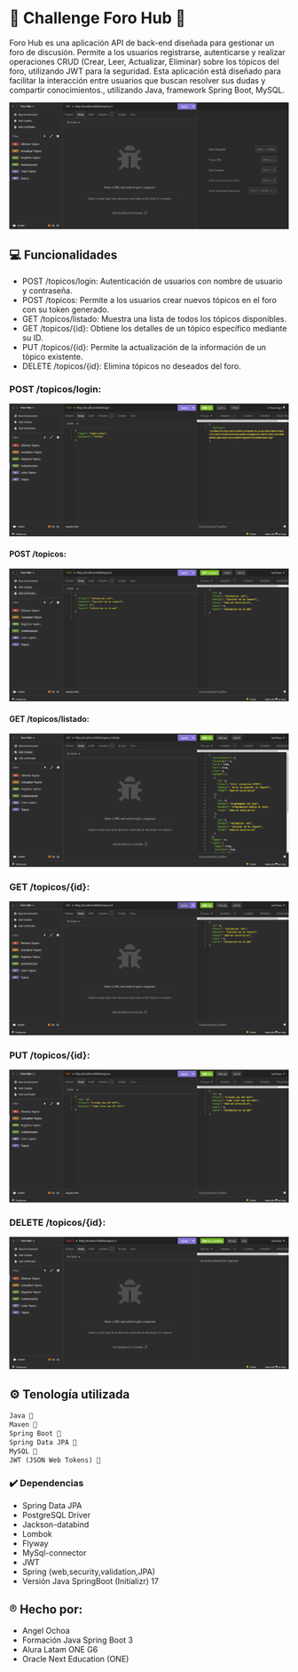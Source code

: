 # 🧩 **Challenge Foro Hub** 🧩

Foro Hub es una aplicación API de back-end diseñada para gestionar un foro de discusión. Permite a los 
usuarios registrarse, autenticarse y realizar operaciones CRUD (Crear, Leer, Actualizar, Eliminar) sobre 
los tópicos del foro, utilizando JWT para la seguridad. Esta aplicación está diseñado para facilitar la 
interacción entre usuarios que buscan resolver sus dudas y compartir conocimientos., utilizando Java, 
framework Spring Boot, MySQL.

![CRUD Principal](https://github.com/ZOECK17/ChallengeForoHub/blob/405e8042291128b9e6d2729d961330d5da6bb9aa/Imagenes/CRUD%20Principal.png)


## 💻 **Funcionalidades**
- POST /topicos/login: Autenticación de usuarios con nombre de usuario y contraseña.
- POST /topicos: Permite a los usuarios crear nuevos tópicos en el foro con su token generado.
- GET /topicos/listado: Muestra una lista de todos los tópicos disponibles.
- GET /topicos/{id}: Obtiene los detalles de un tópico específico mediante su ID.
- PUT /topicos/{id}: Permite la actualización de la información de un tópico existente.
- DELETE /topicos/{id}: Elimina tópicos no deseados del foro.

### POST /topicos/login:
![Autenticacion](https://github.com/ZOECK17/ChallengeForoHub/blob/405e8042291128b9e6d2729d961330d5da6bb9aa/Imagenes/Autenticacion.png)

#### POST /topicos:
![Registro Topico](https://github.com/ZOECK17/ChallengeForoHub/blob/405e8042291128b9e6d2729d961330d5da6bb9aa/Imagenes/Registro%20Topico.png)

#### GET /topicos/listado:
![Lista Topico](https://github.com/ZOECK17/ChallengeForoHub/blob/405e8042291128b9e6d2729d961330d5da6bb9aa/Imagenes/Lista%20Topicos.png)

### GET /topicos/{id}:
![Topico](https://github.com/ZOECK17/ChallengeForoHub/blob/405e8042291128b9e6d2729d961330d5da6bb9aa/Imagenes/Topico.png)

### PUT /topicos/{id}:
![Actualizar](https://github.com/ZOECK17/ChallengeForoHub/blob/405e8042291128b9e6d2729d961330d5da6bb9aa/Imagenes/Actualizar.png)

### DELETE /topicos/{id}:
![Eliminar](https://github.com/ZOECK17/ChallengeForoHub/blob/405e8042291128b9e6d2729d961330d5da6bb9aa/Imagenes/Eliminar.png)


## ⚙️ **Tenología utilizada**
```
Java 🔧
Maven 🔧
Spring Boot 🔧
Spring Data JPA 🔧
MySQL 🔧
JWT (JSON Web Tokens) 🔧
```
### ✔️ **Dependencias**

- Spring Data JPA  
- PostgreSQL Driver  
- Jackson-databind
- Lombok
- Flyway
- MySql-connector
- JWT
- Spring (web,security,validation,JPA)
- Versión Java SpringBoot (Initializr) 17

## ® **Hecho por:**
- Angel Ochoa
- Formación Java Spring Boot 3
- Alura Latam ONE G6 
- Oracle Next Education (ONE)
